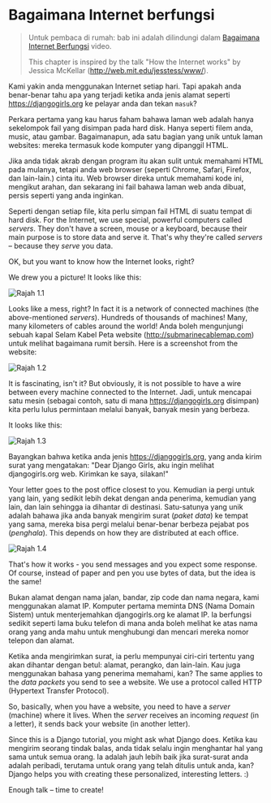 # Bagaimana Internet berfungsi

> Untuk pembaca di rumah: bab ini adalah dilindungi dalam [Bagaimana Internet Berfungsi](https://www.youtube.com/watch?v=oM9yAA09wdc) video.
> 
> This chapter is inspired by the talk "How the Internet works" by Jessica McKellar (http://web.mit.edu/jesstess/www/).

Kami yakin anda menggunakan Internet setiap hari. Tapi apakah anda benar-benar tahu apa yang terjadi ketika anda jenis alamat seperti https://djangogirls.org ke pelayar anda dan tekan `masuk`?

Perkara pertama yang kau harus faham bahawa laman web adalah hanya sekelompok fail yang disimpan pada hard disk. Hanya seperti filem anda, music, atau gambar. Bagaimanapun, ada satu bagian yang unik untuk laman websites: mereka termasuk kode komputer yang dipanggil HTML.

Jika anda tidak akrab dengan program itu akan sulit untuk memahami HTML pada mulanya, tetapi anda web browser (seperti Chrome, Safari, Firefox, dan lain-lain.) cinta itu. Web browser direka untuk memahami kode ini, mengikut arahan, dan sekarang ini fail bahawa laman web anda dibuat, persis seperti yang anda inginkan.

Seperti dengan setiap file, kita perlu simpan fail HTML di suatu tempat di hard disk. For the Internet, we use special, powerful computers called *servers*. They don't have a screen, mouse or a keyboard, because their main purpose is to store data and serve it. That's why they're called *servers* – because they *serve* you data.

OK, but you want to know how the Internet looks, right?

We drew you a picture! It looks like this:

![Rajah 1.1](images/internet_1.png)

Looks like a mess, right? In fact it is a network of connected machines (the above-mentioned *servers*). Hundreds of thousands of machines! Many, many kilometers of cables around the world! Anda boleh mengunjungi sebuah kapal Selam Kabel Peta website (http://submarinecablemap.com) untuk melihat bagaimana rumit bersih. Here is a screenshot from the website:

![Rajah 1.2](images/internet_3.png)

It is fascinating, isn't it? But obviously, it is not possible to have a wire between every machine connected to the Internet. Jadi, untuk mencapai satu mesin (sebagai contoh, satu di mana https://djangogirls.org disimpan) kita perlu lulus permintaan melalui banyak, banyak mesin yang berbeza.

It looks like this:

![Rajah 1.3](images/internet_2.png)

Bayangkan bahwa ketika anda jenis https://djangogirls.org, yang anda kirim surat yang mengatakan: "Dear Django Girls, aku ingin melihat djangogirls.org web. Kirimkan ke saya, silakan!"

Your letter goes to the post office closest to you. Kemudian ia pergi untuk yang lain, yang sedikit lebih dekat dengan anda penerima, kemudian yang lain, dan lain sehingga ia dihantar di destinasi. Satu-satunya yang unik adalah bahawa jika anda banyak mengirim surat (*paket data*) ke tempat yang sama, mereka bisa pergi melalui benar-benar berbeza pejabat pos (*penghala*). This depends on how they are distributed at each office.

![Rajah 1.4](images/internet_4.png)

That's how it works - you send messages and you expect some response. Of course, instead of paper and pen you use bytes of data, but the idea is the same!

Bukan alamat dengan nama jalan, bandar, zip code dan nama negara, kami menggunakan alamat IP. Komputer pertama meminta DNS (Nama Domain Sistem) untuk menterjemahkan djangogirls.org ke alamat IP. Ia berfungsi sedikit seperti lama buku telefon di mana anda boleh melihat ke atas nama orang yang anda mahu untuk menghubungi dan mencari mereka nomor telepon dan alamat.

Ketika anda mengirimkan surat, ia perlu mempunyai ciri-ciri tertentu yang akan dihantar dengan betul: alamat, perangko, dan lain-lain. Kau juga menggunakan bahasa yang penerima memahami, kan? The same applies to the *data packets* you send to see a website. We use a protocol called HTTP (Hypertext Transfer Protocol).

So, basically, when you have a website, you need to have a *server* (machine) where it lives. When the *server* receives an incoming *request* (in a letter), it sends back your website (in another letter).

Since this is a Django tutorial, you might ask what Django does. Ketika kau mengirim seorang tindak balas, anda tidak selalu ingin menghantar hal yang sama untuk semua orang. Ia adalah jauh lebih baik jika surat-surat anda adalah peribadi, terutama untuk orang yang telah ditulis untuk anda, kan? Django helps you with creating these personalized, interesting letters. :)

Enough talk – time to create!
